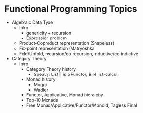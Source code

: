 # Functional Programming Topics

- Algebraic Data Type
    - Intro
        - genericity + recursion
        - Expression problem
    - Product-Coproduct representation (Shapeless)
    - Fix-point representation (Matryoshka)
    - Fold/Unfold, recursion/co-recursion, inductive/co-indictive
- Category Theory
    - Intro
        - Category Theory history
            - Speavy: List[] is a Functor, Bird list-calculi
        - Monad history
            - Moggi
            - Wadler
        - Functor, Applicative, Monad hierarchy
        - Top-10 Monads
        - Free Monad/Applicative/Functor/Monoid, Tagless Final
